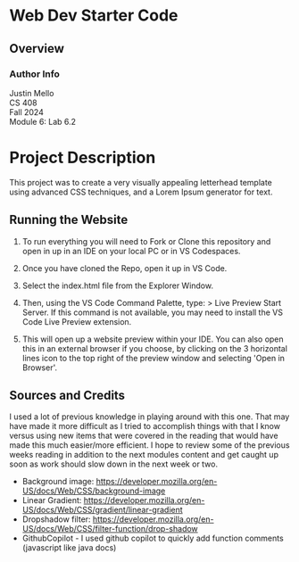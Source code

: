 # Web Dev Starter Code

## Overview

### Author Info
Justin Mello  
CS 408  
Fall 2024  
Module 6: Lab 6.2  

# Project Description

This project was to create a very visually appealing letterhead template using advanced CSS techniques, and a Lorem Ipsum generator for text.

## Running the Website

1. To run everything you will need to Fork or Clone this repository and open in up in an IDE on your local PC or in VS Codespaces.

2. Once you have cloned the Repo, open it up in VS Code.

3. Select the index.html file from the Explorer Window.

4. Then, using the VS Code Command Palette, type: > Live Preview Start Server. If this command is not available, you may need to install the VS Code Live Preview extension.

5. This will open up a website preview within your IDE. You can also open this in an external browser if you choose, by clicking on the 3 horizontal lines icon to the top right of the preview window and selecting 'Open in Browser'.


## Sources and Credits
I used a lot of previous knowledge in playing around with this one. That may have made it more difficult as I tried to accomplish things with that I know versus using new items that were covered in the reading that would have made this much easier/more efficient. I hope to review some of the previous weeks reading in addition to the next modules content and get caught up soon as work should slow down in the next week or two.


- Background image: https://developer.mozilla.org/en-US/docs/Web/CSS/background-image
- Linear Gradient: https://developer.mozilla.org/en-US/docs/Web/CSS/gradient/linear-gradient
- Dropshadow filter: https://developer.mozilla.org/en-US/docs/Web/CSS/filter-function/drop-shadow
- GithubCopilot - I used github copilot to quickly add function comments (javascript like java docs)